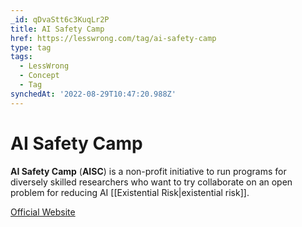 ```yaml
---
_id: qDvaStt6c3KuqLr2P
title: AI Safety Camp
href: https://lesswrong.com/tag/ai-safety-camp
type: tag
tags:
  - LessWrong
  - Concept
  - Tag
synchedAt: '2022-08-29T10:47:20.988Z'
---
```

# AI Safety Camp

**AI Safety Camp** (**AISC**) is a non-profit initiative to run programs for diversely skilled researchers who want to try collaborate on an open problem for reducing AI [[Existential Risk|existential risk]].

[Official Website](https://aisafety.camp/)
